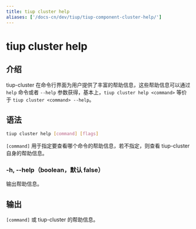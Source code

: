 ```yaml
---
title: tiup cluster help
aliases: ['/docs-cn/dev/tiup/tiup-component-cluster-help/']
---
```


# tiup cluster help

## 介绍

tiup-cluster 在命令行界面为用户提供了丰富的帮助信息，这些帮助信息可以通过 `help` 命令或者 `--help` 参数获得，基本上，`tiup cluster help <command>` 等价于 `tiup cluster <command> --help`。

## 语法

```sh
tiup cluster help [command] [flags]
```

`[command]` 用于指定要查看哪个命令的帮助信息，若不指定，则查看 tiup-cluster 自身的帮助信息。

### -h, --help（boolean，默认 false）

输出帮助信息。

## 输出

`[command]` 或 tiup-cluster 的帮助信息。